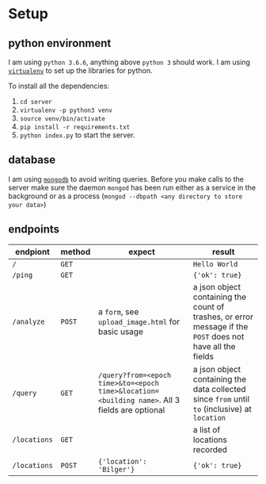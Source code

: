 # Setup

## python environment
I am using `python 3.6.6`, anything above `python 3` should work. I am using [`virtualenv`](https://virtualenv.pypa.io/en/stable/installation/) to set up the libraries for python. 

To install all the dependencies:
1. `cd server`
2. `virtualenv -p python3 venv`
3. `source venv/bin/activate`
4. `pip install -r requirements.txt`
5. `python index.py` to start the server.


## database
I am using [`mongodb`](https://www.mongodb.com/download-center/community) to avoid writing queries. Before you make calls to the server make sure the daemon `mongod` has been run either as a service in the background or as a process (`mongod --dbpath <any directory to store your data>`)

## endpoints
| endpiont     | method | expect                                                                                         | result                                                                                                     |
|--------------|--------|------------------------------------------------------------------------------------------------|------------------------------------------------------------------------------------------------------------|
| `/`          | `GET`  |                                                                                                | `Hello World`                                                                                              |
| `/ping`      | `GET`  |                                                                                                | `{'ok': true}`                                                                                             |
| `/analyze`    | `POST` | a `form`, see `upload_image.html` for basic usage                                              | a json object containing the count of trashes, or error message if the `POST` does not have all the fields |
| `/query`     | `GET`  | `/query?from=<epoch time>&to=<epoch time>&location=<building name>`. All 3 fields are optional | a json object containing the data collected since `from` until `to` (inclusive) at `location`              |
| `/locations` | `GET`  |                                                                                                | a list of locations recorded                                                                               |
| `/locations` | `POST` | `{'location': 'Bilger'}`                                                                       | `{'ok': true}`                                                                                             |

